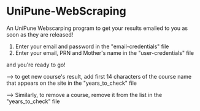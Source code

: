 # UniPune-WebScraping
An UniPune Webscarping program to get your results emailed to you as soon as they are released!

1. Enter your email and password in the "email-credentials" file 
2. Enter your email, PRN and Mother's name in the "user-credentials" file 

and you're ready to go! 

--> to get new course's result, add first 14 characters of the course name that appears on the site in the "years_to_check" file

--> Similarly, to remove a course, remove it from the list in the "years_to_check" file

